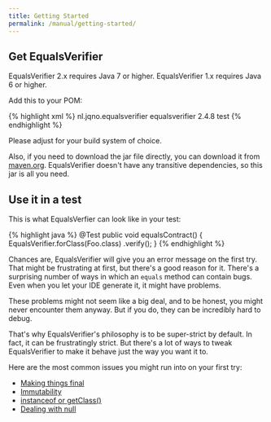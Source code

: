 ```yaml
---
title: Getting Started
permalink: /manual/getting-started/
---
```

## Get EqualsVerifier
EqualsVerifier 2.x requires Java 7 or higher. EqualsVerifier 1.x requires Java 6 or higher.

Add this to your POM:

{% highlight xml %}
<dependency>
    <groupId>nl.jqno.equalsverifier</groupId>
    <artifactId>equalsverifier</artifactId>
    <version>2.4.8</version>
    <scope>test</scope>
</dependency>
{% endhighlight %}

Please adjust for your build system of choice.

Also, if you need to download the jar file directly, you can download it from [maven.org](http://search.maven.org/#search&#124;gav&#124;1&#124;g%3A%22nl.jqno.equalsverifier%22%20AND%20a%3A%22equalsverifier%22). EqualsVerifier doesn't have any transitive dependencies, so this jar is all you need.

## Use it in a test
This is what EqualsVerfier can look like in your test:

{% highlight java %}
@Test
public void equalsContract() {
    EqualsVerifier.forClass(Foo.class)
            .verify();
}
{% endhighlight %}

Chances are, EqualsVerifier will give you an error message on the first try. That might be frustrating at first, but there's a good reason for it. There's a surprising number of ways in which an `equals` method can contain bugs. Even when you let your IDE generate it, it might have problems.

These problems might not seem like a big deal, and to be honest, you might never encounter them anyway. But if you do, they can be incredibly hard to debug.

That's why EqualsVerifier's philosophy is to be super-strict by default. In fact, it can be frustratingly strict. But there's a lot of ways to tweak EqualsVerifier to make it behave just the way you want it to.

Here are the most common issues you might run into on your first try:

* [Making things final](/equalsverifier/manual/final)
* [Immutability](/equalsverifier/manual/immutability)
* [instanceof or getClass()](/equalsverifier/manual/instanceof-or-getclass)
* [Dealing with null](/equalsverifier/manual/null)

